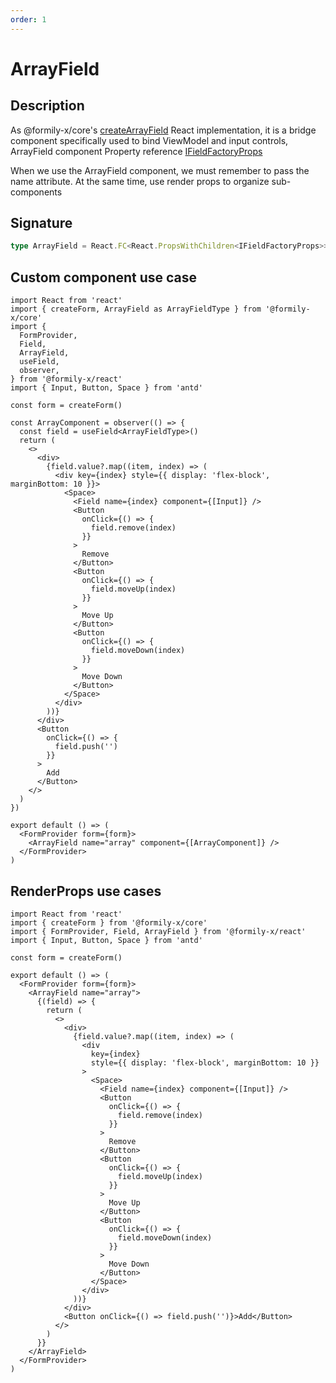 ```yaml
---
order: 1
---
```


# ArrayField

## Description

As @formily-x/core's [createArrayField](https://core.formilyjs.org/api/models/form#createarrayfield) React implementation, it is a bridge component specifically used to bind ViewModel and input controls, ArrayField component Property reference [IFieldFactoryProps](https://core.formilyjs.org/api/models/form#ifieldfactoryprops)

<Alert>
When we use the ArrayField component, we must remember to pass the name attribute. At the same time, use render props to organize sub-components
</Alert>

## Signature

```ts
type ArrayField = React.FC<React.PropsWithChildren<IFieldFactoryProps>>
```

## Custom component use case

```tsx
import React from 'react'
import { createForm, ArrayField as ArrayFieldType } from '@formily-x/core'
import {
  FormProvider,
  Field,
  ArrayField,
  useField,
  observer,
} from '@formily-x/react'
import { Input, Button, Space } from 'antd'

const form = createForm()

const ArrayComponent = observer(() => {
  const field = useField<ArrayFieldType>()
  return (
    <>
      <div>
        {field.value?.map((item, index) => (
          <div key={index} style={{ display: 'flex-block', marginBottom: 10 }}>
            <Space>
              <Field name={index} component={[Input]} />
              <Button
                onClick={() => {
                  field.remove(index)
                }}
              >
                Remove
              </Button>
              <Button
                onClick={() => {
                  field.moveUp(index)
                }}
              >
                Move Up
              </Button>
              <Button
                onClick={() => {
                  field.moveDown(index)
                }}
              >
                Move Down
              </Button>
            </Space>
          </div>
        ))}
      </div>
      <Button
        onClick={() => {
          field.push('')
        }}
      >
        Add
      </Button>
    </>
  )
})

export default () => (
  <FormProvider form={form}>
    <ArrayField name="array" component={[ArrayComponent]} />
  </FormProvider>
)
```

## RenderProps use cases

```tsx
import React from 'react'
import { createForm } from '@formily-x/core'
import { FormProvider, Field, ArrayField } from '@formily-x/react'
import { Input, Button, Space } from 'antd'

const form = createForm()

export default () => (
  <FormProvider form={form}>
    <ArrayField name="array">
      {(field) => {
        return (
          <>
            <div>
              {field.value?.map((item, index) => (
                <div
                  key={index}
                  style={{ display: 'flex-block', marginBottom: 10 }}
                >
                  <Space>
                    <Field name={index} component={[Input]} />
                    <Button
                      onClick={() => {
                        field.remove(index)
                      }}
                    >
                      Remove
                    </Button>
                    <Button
                      onClick={() => {
                        field.moveUp(index)
                      }}
                    >
                      Move Up
                    </Button>
                    <Button
                      onClick={() => {
                        field.moveDown(index)
                      }}
                    >
                      Move Down
                    </Button>
                  </Space>
                </div>
              ))}
            </div>
            <Button onClick={() => field.push('')}>Add</Button>
          </>
        )
      }}
    </ArrayField>
  </FormProvider>
)
```
